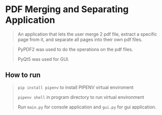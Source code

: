 # PDF Merging and Separating Application

> An application that lets the user merge 2 pdf file, extract a specific page
> from it, and separate all pages into their own pdf files.

> PyPDF2 was used to do the operations on the pdf files.
> 
> PyQt5 was used for GUI.

## How to run

> `pip install pipenv` to install PIPENV virtual enviroment
>
> `pipenv shell` in program directory to run virtual environment
>
> Run `main.py` for console application and `gui.py` for gui application.